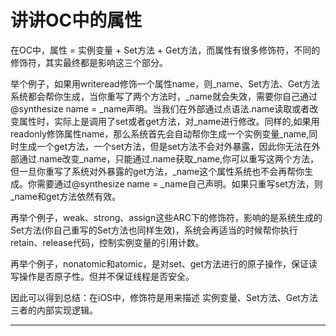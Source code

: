 # 讲讲OC中的属性

在OC中，属性 = 实例变量 + Set方法 + Get方法，而属性有很多修饰符，不同的修饰符，其实最终都是影响这三个部分。

举个例子，如果用writeread修饰一个属性name，则_name、Set方法、Get方法系统都会帮你生成，当你重写了两个方法时，_name就会失效，需要你自己通过@synthesize name = _name声明。当我们在外部通过点语法.name读取或者改变属性时，实际上是调用了set或者get方法，对_name进行修改。同样的,如果用readonly修饰属性name，那么系统首先会自动帮你生成一个实例变量_name,同时生成一个get方法，一个set方法，但是set方法不会对外暴露，因此你无法在外部通过.name改变_name，只能通过.name获取_name,你可以重写这两个方法，但一旦你重写了系统对外暴露的get方法，_name这个属性系统也不会再帮你生成。你需要通过@synthesize name = _name自己声明。如果只重写set方法，则_name和get方法依然有效。

再举个例子，weak、strong、assign这些ARC下的修饰符，影响的是系统生成的Set方法(你自己重写的Set方法也同样生效)，系统会再适当的时候帮你执行retain、release代码，控制实例变量的引用计数。

再举个例子，nonatomic和atomic，是对set、get方法进行的原子操作，保证读写操作是否原子性。但并不保证线程是否安全。

因此可以得到总结：在iOS中，修饰符是用来描述 实例变量、Set方法、Get方法三者的内部实现逻辑。



---
